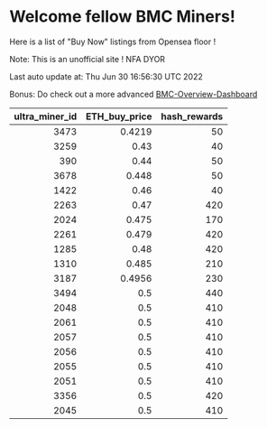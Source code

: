 # Welcome fellow BMC Miners!
Here is a list of "Buy Now" listings from Opensea floor !

Note: This is an unofficial site ! NFA DYOR

Last auto update at: Thu Jun 30 16:56:30 UTC 2022

Bonus: Do check out a more advanced [BMC-Overview-Dashboard](https://dune.com/defifunk/BMC-Overview-Dashboard)


|   ultra_miner_id |   ETH_buy_price |   hash_rewards |
|-----------------:|----------------:|---------------:|
|             3473 |          0.4219 |             50 |
|             3259 |          0.43   |             40 |
|              390 |          0.44   |             50 |
|             3678 |          0.448  |             50 |
|             1422 |          0.46   |             40 |
|             2263 |          0.47   |            420 |
|             2024 |          0.475  |            170 |
|             2261 |          0.479  |            420 |
|             1285 |          0.48   |            420 |
|             1310 |          0.485  |            210 |
|             3187 |          0.4956 |            230 |
|             3494 |          0.5    |            440 |
|             2048 |          0.5    |            410 |
|             2061 |          0.5    |            410 |
|             2057 |          0.5    |            410 |
|             2056 |          0.5    |            410 |
|             2055 |          0.5    |            410 |
|             2051 |          0.5    |            410 |
|             3356 |          0.5    |            420 |
|             2045 |          0.5    |            410 |
